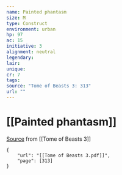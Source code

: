 ```yaml
---
name: Painted phantasm
size: M
type: Construct
environment: urban
hp: 97
ac: 15
initiative: 3
alignment: neutral
legendary: 
lair: 
unique: 
cr: 7
tags: 
source: "Tome of Beasts 3: 313"
url: ""
---
```

# [[Painted phantasm]]

[Source](zotero://open-pdf/library/items/BLGR9HVR?page=313) from [[Tome of Beasts 3]]

```pdf
{
	"url": "[[Tome of Beasts 3.pdf]]",
	"page": [313]
}
```

